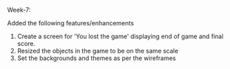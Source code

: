 Week-7: 

Added the following features/enhancements

1. Create a screen for 'You lost the game' displaying end of game and final score.
2. Resized the objects in the game to be on the same scale
3. Set the backgrounds and themes as per the wireframes

